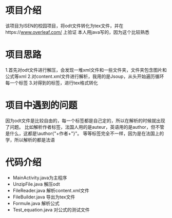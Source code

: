 # 项目介绍
该项目为ISEN的校园项目，将odt文件转化为tex文件，并在https://www.overleaf.com/ 上验证
本人用java写的，因为这个比较熟悉

# 项目思路
1.首先对odt文件进行解压，会发现一堆xml文件和一些文件夹，文件夹包含图片和公式等xml
2.对content.xml文件进行解析，我用的是Jsoup，从头开始遍历循环每一个标签
3.对得到的标签，进行tex格式转化

# 项目中遇到的问题
因为odt文件是比较自由的，每一个标签都是自己定的，所以在解析的时候就出现了问题。
比如解析作者标签，法国人用的是auteur，英语用的是author，但不管是什么，这都是\\author{"+作者+"}"。
等等标签完全不一样，因为是在法国上的学，所以解析的都是法语

# 代码介绍
- MainActivity.java为主程序
- UnzipFile.java 解压odt
- FileReader.java  解析content.xml文件
- FileBuilder.java   导出为tex文件
- Formule.java  解析公式
- Test_equation.java 对公式的测试文件
